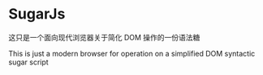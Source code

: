 # SugarJs

这只是一个面向现代浏览器关于简化 DOM 操作的一份语法糖

This is just a modern browser for operation on a simplified DOM syntactic sugar script